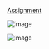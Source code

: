 [Assignment](https://www.theodinproject.com/lessons/node-path-javascript-library)

![image](https://github.com/user-attachments/assets/61e9cdce-e4d0-4084-9b6d-d2b6767bd610)

![image](https://github.com/user-attachments/assets/63b576c7-9b13-46b8-9b55-26580d7aed8e)
